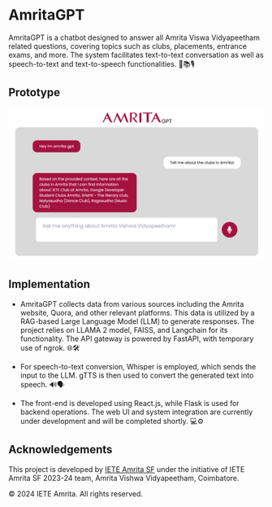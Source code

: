 # AmritaGPT
AmritaGPT is a chatbot designed to answer all Amrita Viswa Vidyapeetham related questions, covering topics such as clubs, placements, entrance exams, and more. The system facilitates text-to-text conversation as well as speech-to-text and text-to-speech functionalities. 🤖📚🎙️


## Prototype
![figma prototype](/assets/prototype_image.png)

## Implementation
- AmritaGPT collects data from various sources including the Amrita website, Quora, and other relevant platforms. This data is utilized by a RAG-based Large Language Model (LLM) to generate responses. The project relies on LLAMA 2 model, FAISS, and Langchain for its functionality. The API gateway is powered by FastAPI, with temporary use of ngrok. 🌐🛠️

- For speech-to-text conversion, Whisper is employed, which sends the input to the LLM. gTTS is then used to convert the generated text into speech. 🔊🗣️

- The front-end is developed using React.js, while Flask is used for backend operations. The web UI and system integration are currently under development and will be completed shortly. 💻⚙️

## Acknowledgements
This project is developed by [IETE Amrita SF](https://github.com/IETEAmritaChapter) under the initiative of IETE Amrita SF 2023-24 team, Amrita Vishwa Vidyapeetham, Coimbatore. 

© 2024 IETE Amrita. All rights reserved.
